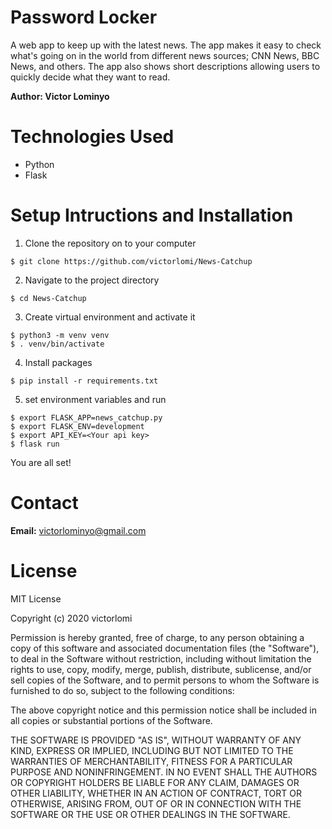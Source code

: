 # Password Locker
A web app to keep up with the latest news. The app makes it easy to check what's going on in the world from different news sources; CNN News, BBC News, and others. The app also shows short descriptions allowing users to quickly decide what they want to read.

**Author: Victor Lominyo**

Technologies Used
=
- Python 
- Flask


Setup Intructions and Installation
=
1. Clone the repository on to your computer

```
$ git clone https://github.com/victorlomi/News-Catchup
```

2. Navigate to the project directory 

```
$ cd News-Catchup
```

3. Create virtual environment and activate it

```
$ python3 -m venv venv
$ . venv/bin/activate
``` 

4. Install packages

```
$ pip install -r requirements.txt
```

5. set environment variables and run

```
$ export FLASK_APP=news_catchup.py
$ export FLASK_ENV=development
$ export API_KEY=<Your api key>
$ flask run
```

You are all set!

Contact
=
**Email:** victorlominyo@gmail.com

License
=
MIT License

Copyright (c) 2020 victorlomi

Permission is hereby granted, free of charge, to any person obtaining a copy
of this software and associated documentation files (the "Software"), to deal
in the Software without restriction, including without limitation the rights
to use, copy, modify, merge, publish, distribute, sublicense, and/or sell
copies of the Software, and to permit persons to whom the Software is
furnished to do so, subject to the following conditions:

The above copyright notice and this permission notice shall be included in all
copies or substantial portions of the Software.

THE SOFTWARE IS PROVIDED "AS IS", WITHOUT WARRANTY OF ANY KIND, EXPRESS OR
IMPLIED, INCLUDING BUT NOT LIMITED TO THE WARRANTIES OF MERCHANTABILITY,
FITNESS FOR A PARTICULAR PURPOSE AND NONINFRINGEMENT. IN NO EVENT SHALL THE
AUTHORS OR COPYRIGHT HOLDERS BE LIABLE FOR ANY CLAIM, DAMAGES OR OTHER
LIABILITY, WHETHER IN AN ACTION OF CONTRACT, TORT OR OTHERWISE, ARISING FROM,
OUT OF OR IN CONNECTION WITH THE SOFTWARE OR THE USE OR OTHER DEALINGS IN THE
SOFTWARE.